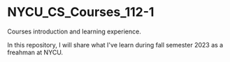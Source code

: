 # NYCU_CS_Courses_112-1
Courses introduction and learning experience.  

In this repository, I will share what I've learn during fall semester 2023 as a freahman at NYCU.
